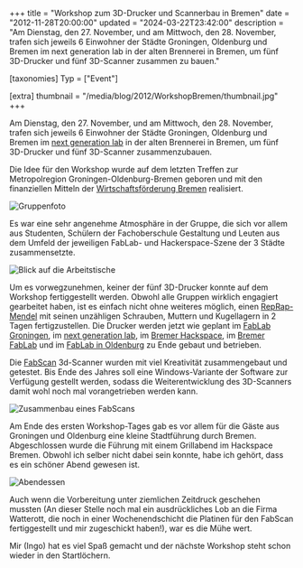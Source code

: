 +++
title = "Workshop zum 3D-Drucker und Scannerbau in Bremen"
date = "2012-11-28T20:00:00"
updated = "2024-03-22T23:42:00"
description = "Am Dienstag, den 27. November, und am Mittwoch, den 28. November, trafen sich jeweils 6 Einwohner der Städte Groningen, Oldenburg und Bremen im next generation lab in der alten Brennerei in Bremen, um fünf 3D-Drucker und fünf 3D-Scanner zusammen zu bauen."

[taxonomies]
Typ = ["Event"]

[extra]
thumbnail = "/media/blog/2012/WorkshopBremen/thumbnail.jpg"
+++

Am Dienstag, den 27. November, und am Mittwoch, den 28. November, trafen sich jeweils 6 Einwohner der Städte Groningen,
Oldenburg und Bremen im [next generation lab](http://brennerei-lab.de/) in der alten Brennerei in Bremen, um fünf
3D-Drucker und fünf 3D-Scanner zusammenzubauen.

Die Idee für den Workshop wurde auf dem letzten Treffen zur Metropolregion Groningen-Oldenburg-Bremen geboren und mit
den finanziellen Mitteln der [Wirtschaftsförderung Bremen](http://www.wfb-bremen.de/de/wfb-wirtschaftsfoerderung-bremen)
realisiert.

![Gruppenfoto](/media/blog/2012/WorkshopBremen/img1.jpg)

Es war eine sehr angenehme Atmosphäre in der Gruppe, die sich vor allem aus Studenten, Schülern der Fachoberschule
Gestaltung und Leuten aus dem Umfeld der jeweiligen FabLab- und Hackerspace-Szene der 3 Städte zusammensetzte.

![Blick auf die Arbeitstische](/media/blog/2012/WorkshopBremen/img2.jpg)

Um es vorwegzunehmen, keiner der fünf 3D-Drucker konnte auf dem Workshop fertiggestellt werden. Obwohl alle Gruppen
wirklich engagiert gearbeitet haben, ist es einfach nicht ohne weiteres möglich,
einen [RepRap-Mendel](http://geeksbase.com/shop/product_info.php?cPath=1&products_id=84&osCsid=efsp31v3ni7ildeivs1ag7bvd1)
mit seinen unzähligen Schrauben, Muttern und Kugellagern in 2 Tagen fertigzustellen. Die Drucker werden jetzt wie
geplant im [FabLab Groningen](http://www.fablabgroningen.nl/), im [next generation lab](http://brennerei-lab.de/),
im [Bremer Hackspace](http://www.hackerspace-bremen.de/), im [Bremer FabLab](http://www.fablabbremen.de/) und
im [FabLab in Oldenburg](https://ktt-ol.de) zu Ende gebaut und betrieben.

Die [FabScan](http://hci.rwth-aachen.de/fabscan) 3d-Scanner wurden mit viel Kreativität zusammengebaut und getestet. Bis
Ende des Jahres soll eine Windows-Variante der Software zur Verfügung gestellt werden, sodass die Weiterentwicklung des
3D-Scanners damit wohl noch mal vorangetrieben werden kann.

![Zusammenbau eines FabScans](/media/blog/2012/WorkshopBremen/img3.jpg)

Am Ende des ersten Workshop-Tages gab es vor allem für die Gäste aus Groningen
und Oldenburg eine kleine Stadtführung durch Bremen. Abgeschlossen wurde die
Führung mit einem Grillabend im Hackspace Bremen. Obwohl ich selber nicht dabei
sein konnte, habe ich gehört, dass es ein schöner Abend gewesen ist.

![Abendessen](/media/blog/2012/WorkshopBremen/img4.jpg)

Auch wenn die Vorbereitung unter ziemlichen Zeitdruck geschehen mussten (An dieser Stelle noch mal ein ausdrückliches
Lob an die Firma Watterott, die noch in einer Wochenendschicht die Platinen für den FabScan fertiggestellt und mir
zugeschickt haben!), war es die Mühe wert.

Mir (Ingo) hat es viel Spaß gemacht und der nächste Workshop steht schon wieder in den Startlöchern.
